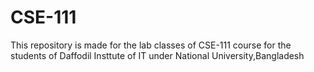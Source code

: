 # CSE-111
This repository is made for the lab classes of CSE-111 course for the students of Daffodil Insttute of IT under National University,Bangladesh
